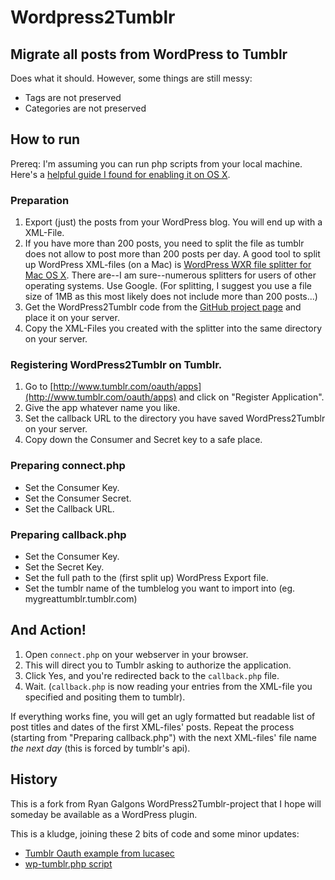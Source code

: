 # Wordpress2Tumblr

## Migrate all posts from WordPress to Tumblr

Does what it should. However, some things are still messy:

* Tags are not preserved
* Categories are not preserved

## How to run

Prereq: I'm assuming you can run php scripts from your local machine. Here's a [helpful guide I found for enabling it on OS X](http://foundationphp.com/tutorials/php_leopard.php).

### Preparation

1. Export (just) the posts from your WordPress blog. You will end up with a XML-File.
2. If you have more than 200 posts, you need to split the file as tumblr does not allow to post more than 200 posts per day. A good tool to split up WordPress XML-files (on a Mac) is [WordPress WXR file splitter for Mac OS X](http://suhastech.com/wordpress-wxr-xmlfile-splitter-for-mac-os-x/). There are--I am sure--numerous splitters for users of other operating systems. Use Google. (For splitting, I suggest you use a file size of 1MB as this most likely does not include more than 200 posts...)
3. Get the WordPress2Tumblr code from the [GitHub project page](https://github.com/mkalina/Wordpress2Tumblr) and place it on your server.
4. Copy the XML-Files you created with the splitter into the same directory on your server.

### Registering WordPress2Tumblr on Tumblr.

1. Go to [http://www.tumblr.com/oauth/apps](http://www.tumblr.com/oauth/apps) and click on "Register Application".
2. Give the app whatever name you like.
3. Set the callback URL to the directory you have saved WordPress2Tumblr on your server.
4. Copy down the Consumer and Secret key to a safe place.

### Preparing connect.php

* Set the Consumer Key.
* Set the Consumer Secret.
* Set the Callback URL.

### Preparing callback.php

* Set the Consumer Key.
* Set the Secret Key.
* Set the full path to the (first split up) WordPress Export file.
* Set the tumblr name of the tumblelog you want to import into (eg. mygreattumblr.tumblr.com)

## And Action!

1. Open `connect.php` on your webserver in your browser.
2. This will direct you to Tumblr asking to authorize the application.
3. Click Yes, and you're redirected back to the `callback.php` file.
4. Wait. (`callback.php` is now reading your entries from the XML-file you specified and positing them to tumblr).

If everything works fine, you will get an ugly formatted but readable list of post titles and dates of the first XML-files' posts. Repeat the process (starting from "Preparing callback.php") with the next XML-files' file name _the next day_ (this is forced by tumblr's api).


## History

This is a fork from Ryan Galgons WordPress2Tumblr-project that I hope will someday be available as a WordPress plugin.

This is a kludge, joining these 2 bits of code and some minor updates:
* [Tumblr Oauth example from lucasec](https://groups.google.com/d/msg/tumblr-api/g6SeIBWvsnE/gnWqT9jFSlEJ)
* [wp-tumblr.php script](http://sourcecookbook.com/es/recipes/73/how-to-export-wordpress-posts-to-tumblr) 
